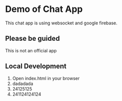 # Demo of Chat App

This chat app is using websocket
and google firebase.

## Please be guided

This is not an official app

## Local Development

1. Open index.html in your browser
2. dadadada
3. 24125125
4. 241124124124
